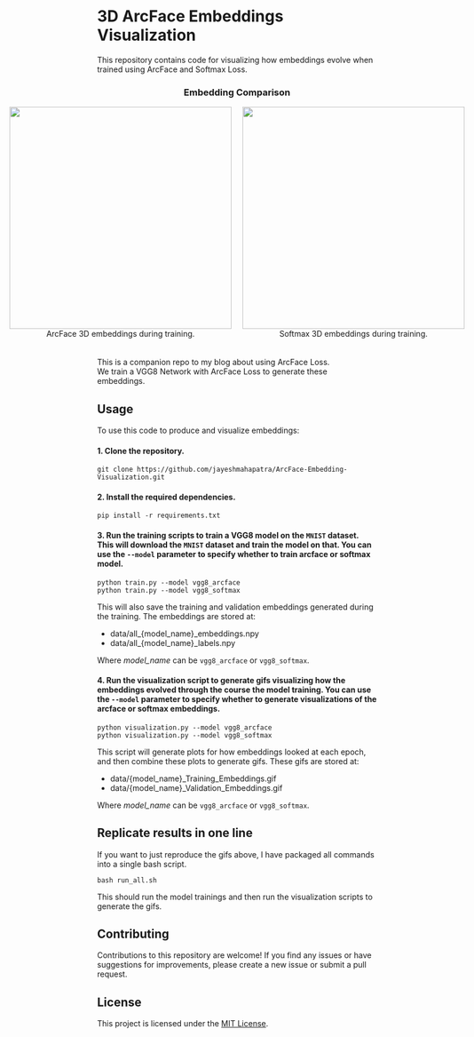 
# 3D ArcFace Embeddings Visualization

This repository contains code for visualizing how embeddings evolve when trained using ArcFace and Softmax Loss.

<div align="center">
   <h3>Embedding Comparison</h3>
   <div style="display: flex; justify-content: center;">
      <div style="margin-right: 10px;">
         <img src="data/vgg8_arcface_Training_Embeddings.gif" width="400" height="400" />
         <figcaption>ArcFace 3D embeddings during training.</figcaption>
      </div>
      <div style="margin-left: 10px;">
         <img src="data/vgg8_softmax_Training_Embeddings.gif" width="400" height="400" />
         <figcaption>Softmax 3D embeddings during training.</figcaption>
      </div>
   </div>
</div>

<br />
<br />
This is a companion repo to my blog about using ArcFace Loss.<br />
We train a VGG8 Network with ArcFace Loss to generate these embeddings.
<br />

## Usage

To use this code to produce and visualize embeddings:

#### 1. Clone the repository.
```
git clone https://github.com/jayeshmahapatra/ArcFace-Embedding-Visualization.git
```

#### 2. Install the required dependencies.
```
pip install -r requirements.txt
```

#### 3. Run the training scripts to train a VGG8 model on the `MNIST` dataset. This will download the `MNIST` dataset and train the model on that. You can use the `--model` parameter to specify whether to train arcface or softmax model.

```
python train.py --model vgg8_arcface
python train.py --model vgg8_softmax
```

This will also save the training and validation embeddings generated during the training. The embeddings are stored at:

- data/all_{model_name}_embeddings.npy
- data/all_{model_name}_labels.npy

Where *model_name* can be `vgg8_arcface` or `vgg8_softmax`.


#### 4. Run the visualization script to generate gifs visualizing how the embeddings evolved through the course the model training. You can use the `--model` parameter to specify whether to generate visualizations of the arcface or softmax embeddings.

```
python visualization.py --model vgg8_arcface
python visualization.py --model vgg8_softmax
```

This script will generate plots for how embeddings looked at each epoch, and then combine these plots to generate gifs. These gifs are stored at:


- data/{model_name}_Training_Embeddings.gif
- data/{model_name}_Validation_Embeddings.gif

Where *model_name* can be `vgg8_arcface` or `vgg8_softmax`.

## Replicate results in one line
If you want to just reproduce the gifs above, I have packaged all commands into a single bash script.
```
bash run_all.sh
```
This should run the model trainings and then run the visualization scripts to generate the gifs.

## Contributing

Contributions to this repository are welcome! If you find any issues or have suggestions for improvements, please create a new issue or submit a pull request.

## License

This project is licensed under the [MIT License](LICENSE).

